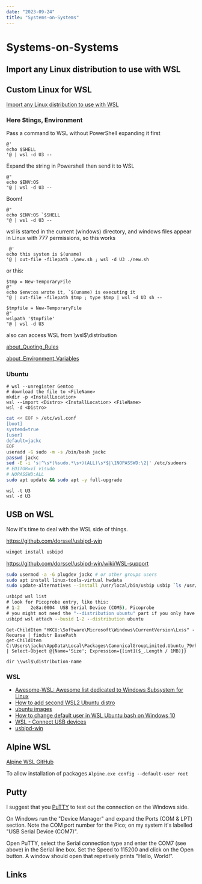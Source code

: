 ```yaml
---
date: "2023-09-24"
title: "Systems-on-Systems"
---
```

<!-- markdownlint-disable MD025 -->
# Systems-on-Systems
<!-- markdownlint-enable MD025 -->

## Import any Linux distribution to use with WSL

## Custom Linux for WSL

[Import any Linux distribution to use with WSL](https://learn.microsoft.com/en-us/windows/wsl/use-custom-distro)

### Here Stings, Environment

Pass a command to WSL without PowerShell expanding it first

```PS
@'
echo $SHELL
'@ | wsl -d U3 --
```

Expand the string in Powershell then send it to WSL

```PS
@"
echo $ENV:OS
"@ | wsl -d U3 --
```

Boom!

```PS
@"
echo $ENV:OS `$SHELL
"@ | wsl -d U3 --
```

wsl is started in the current (windows) directory, and windows files appear in Linux with 777 permissions, so this works

```PS
 @'
echo this system is $(uname)
'@ | out-file -filepath .\new.sh ; wsl -d U3 ./new.sh
```

or this:

```PS
$tmp = New-TemporaryFile
@"
echo $env:os wrote it, `$(uname) is executing it
"@ | out-file -filepath $tmp ; type $tmp | wsl -d U3 sh --
```

```PS
$tmpfile = New-TemporaryFile
@"
wslpath '$tmpfile'
"@ | wsl -d U3
```

also can access WSL from \\wsl$\distribution

[about_Quoting_Rules](https://learn.microsoft.com/en-us/powershell/module/microsoft.powershell.core/about/about_quoting_rules?view=powershell-7.3)

[about_Environment_Variables](https://learn.microsoft.com/en-us/powershell/module/microsoft.powershell.core/about/about_environment_variables?view=powershell-7.3)

### Ubuntu

```PS
# wsl --unregister Gentoo
# download the file to <FileName>
mkdir -p <InstallLocation>
wsl --import <Distro> <InstallLocation> <FileName>
wsl -d <Distro>
```

```bash
cat << EOF > /etc/wsl.conf
[boot]
systemd=true
[user]
default=jackc
EOF
useradd -G sudo -m -s /bin/bash jackc
passwd jackc
sed -E -i 's|^\s*(%sudo.*\s+)(ALL)\s*$|\1NOPASSWD:\2|' /etc/sudoers
# EDITOR=vi visudo
# NOPASSWD:ALL
sudo apt update && sudo apt -y full-upgrade
```

```PS
wsl -t U3
wsl -d U3
```

## USB on WSL

Now it's time to deal with the WSL side of things.

<!-- markdownlint-disable MD034 -->
https://github.com/dorssel/usbipd-win
<!-- markdownlint-enable MD034 -->

```cmd
winget install usbipd
```

<!-- markdownlint-disable MD034 -->
https://github.com/dorssel/usbipd-win/wiki/WSL-support
<!-- markdownlint-enable MD034 -->

```bash
sudo usermod -a -G plugdev jackc # or other groups users
sudo apt install linux-tools-virtual hwdata
sudo update-alternatives --install /usr/local/bin/usbip usbip `ls /usr/lib/linux-tools/*/usbip | tail -n1` 20
```

```cmd
usbipd wsl list
# look for Picoprobe entry, like this:
# 1-2    2e8a:0004  USB Serial Device (COM5), Picoprobe
# you might not need the "--distribution ubuntu" part if you only have one WSL distribution installed
usbipd wsl attach --busid 1-2 --distribution ubuntu
```

```PS
Get-ChildItem "HKCU:\Software\Microsoft\Windows\CurrentVersion\Lxss" -Recurse | findstr BasePath
get-ChildItem C:\Users\jackc\AppData\Local\Packages\CanonicalGroupLimited.Ubuntu_79rhkp1fndgsc\LocalState\ext4.vhdx | Select-Object @{Name='Size'; Expression={[int]($_.Length / 1MB)}}
```

```PS
dir \\wsl$\distribution-name
```

### WSL

* [Awesome-WSL: Awesome list dedicated to Windows Subsystem for Linux](https://github.com/sirredbeard/Awesome-WSL#10-gui-apps)
* [How to add second WSL2 Ubuntu distro](https://superuser.com/questions/1515246/how-to-add-second-wsl2-ubuntu-distro-fresh-install)
* [ubuntu images](https://cloud-images.ubuntu.com/wsl/)
* [How to change default user in WSL Ubuntu bash on Windows 10](https://askubuntu.com/questions/816732/how-to-change-default-user-in-wsl-ubuntu-bash-on-windows-10)
* [WSL - Connect USB devices](https://learn.microsoft.com/en-us/windows/wsl/connect-usb)
* [usbipd-win](https://github.com/dorssel/usbipd-win)

## Alpine WSL

[Alpine WSL GitHub](https://github.com/agowa338/WSL-DistroLauncher-Alpine)

To allow installation of packages
`Alpine.exe config --default-user root`

## Putty

I suggest that you [PuTTY](https://www.chiark.greenend.org.uk/~sgtatham/putty/latest.html) to test out the connection on the Windows side.

On Windows run the "Device Manager" and expand the Ports (COM & LPT) section. Note the COM port number for the Pico; on my system it's labelled "USB Serial Device (COM7)".

Open PuTTY, select the Serial connection type and enter the COM7 (see above) in the Serial line box. Set the Speed to 115200 and click on the Open button. A window should open that repetively prints "Hello, World!".

## Links

<!-- markdownlint-disable MD034 -->
<!-- markdownlint-enable MD034 -->
